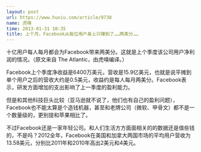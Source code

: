 ```yaml
---
layout: post
url: https://www.huxiu.com/article/9738
name: 虎嗅
time: 2013-01-31 10:35
title: 上个月，Facebook从每位用户身上只赚到了……两美分……
---
```

十亿用户每人每月都会为Facebook带来两美分。这就是上个季度该公司用户净利润的情况。（原文来自 The Atlantic，由虎嗅编译。）

Facebook上个季度净收益是6400万美元，营收是15.9亿美元，也就是说平摊到单个用户之后的营收大约是0.5美元，收益约是每人每月两美分。Facebook表示，研发方面增加的支出影响了上一季度的盈利能力。

但是和其他科技巨头比较（亚马逊就不说了，他们也有自己的盈利问题），Facebook也不能太算是个造钱机器，甚至和老牌公司（微软、甲骨文）都不是一个数量级的，更别提和苹果相比了。

不过Facebook还是一家年轻公司。和人们生活方方面面相关的的数据还是值些钱的，不是吗？2012全年，Facebook在美国和加拿大两国市场的平均用户营收为13.58美元，分别比2011年和2010年高出2美元和4美元。

